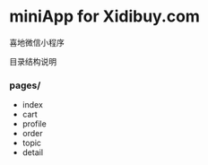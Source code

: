 # miniApp for Xidibuy.com
喜地微信小程序

目录结构说明
### pages/
* index
* cart
* profile
* order
* topic
* detail



